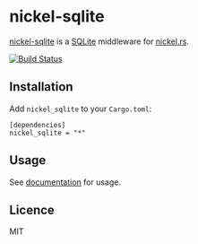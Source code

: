 # nickel-sqlite

[nickel-sqlite](https://github.com/flosse/nickel-sqlite) is a
[SQLite](http://www.sqlite.org/) middleware for
[nickel.rs](http://nickel.rs/).


[![Build Status](https://travis-ci.org/flosse/nickel-sqlite.svg?branch=master)](https://travis-ci.org/flosse/nickel-sqlite)

## Installation

Add `nickel_sqlite` to your `Cargo.toml`:

    [dependencies]
    nickel_sqlite = "*"

## Usage

See [documentation](http://flosse.github.io/nickel-sqlite/) for usage.

## Licence

MIT

